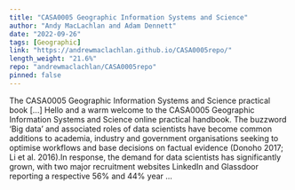 ```yaml
---
title: "CASA0005 Geographic Information Systems and Science"
author: "Andy MacLachlan and Adam Dennett"
date: "2022-09-26"
tags: [Geographic]
link: "https://andrewmaclachlan.github.io/CASA0005repo/"
length_weight: "21.6%"
repo: "andrewmaclachlan/CASA0005repo"
pinned: false
---
```


The CASA0005 Geographic Information Systems and Science practical book [...] Hello and a warm welcome to the CASA0005 Geographic Information Systems and Science online practical handbook. The buzzword ‘Big data’ and associated roles of data scientists have become common additions to academia, industry and government organisations seeking to optimise workflows and base decisions on factual evidence (Donoho 2017; Li et al. 2016).In response, the demand for data scientists has significantly grown, with two major recruitment websites LinkedIn and Glassdoor reporting a respective 56% and 44% year ...
